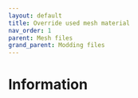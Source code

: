 ```yaml
---
layout: default
title: Override used mesh material 
nav_order: 1
parent: Mesh files
grand_parent: Modding files
---
```


# Information

